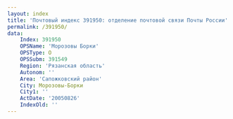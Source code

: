 ```yaml
---
layout: index
title: 'Почтовый индекс 391950: отделение почтовой связи Почты России'
permalink: /391950/
data:
    Index: 391950
    OPSName: 'Морозовы Борки'
    OPSType: О
    OPSSubm: 391549
    Region: 'Рязанская область'
    Autonom: ''
    Area: 'Сапожковский район'
    City: Морозовы-Борки
    City1: ''
    ActDate: '20050826'
    IndexOld: ''
---
```

